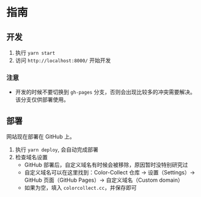 # 指南

## 开发
1. 执行 `yarn start`
1. 访问 `http://localhost:8000/` 开始开发

### 注意
- 开发的时候不要切换到 `gh-pages` 分支，否则会出现比较多的冲突需要解决。该分支仅供部署使用。

## 部署
网站现在部署在 GitHub 上。
1. 执行 `yarn deploy`, 会自动完成部署
1. 检查域名设置
    - GitHub 部署后，自定义域名有时候会被移除，原因暂时没特别研究过
    - 自定义域名可以在这里找到：Color-Collect 仓库 → 设置（Settings）→ GitHub 页面（GitHub Pages）→ 自定义域名（Custom domain）
    - 如果为空，填入 `colorcollect.cc`，并保存即可
